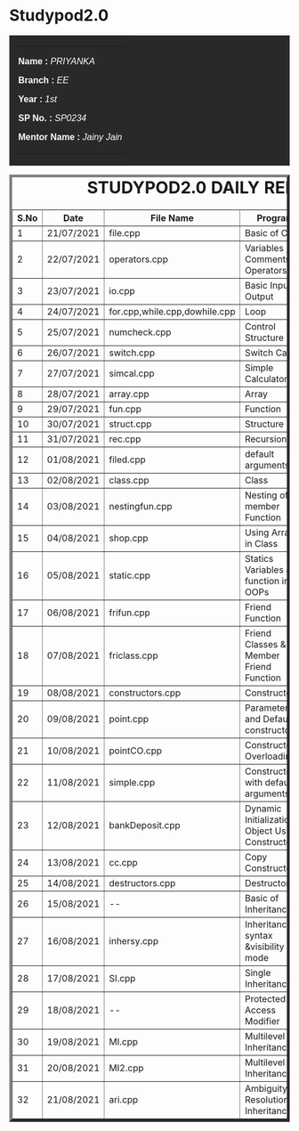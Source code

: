 # Studypod2.0
<body>
    <table id="header" border="0" width="100" bgcolor="#292929">
        <tr>
            <td>
                <table border="0" width="100" align="center">
                    <tr>
                        <td>
                            <font face="arial" color="#FFFFFF">
                             <div>
                                 <p><b>Name : </b><i>PRIYANKA</i></p>
                                 <p><b>Branch : </b><i>EE</i></p>
                                 <p><b>Year : </b><i>1st</i></p>
                                 <p><b>SP No. : </b><i>SP0234</i></p>
                                 <p><b>Mentor Name : </b><i>Jainy Jain</i></p>
                             </div>
                            </font>
                        </td>
                    </tr>
                </table>
            </td>
        </tr>
    </table>
    <div>
    <table border="5">
        <caption style="font-size: 30px;"><b>STUDYPOD2.0 DAILY REPORT</b> </caption>
        <thead>
            <tr>
                <th width="350">S.No</th>
                <th width="350">Date</th>
                <th width="350">File Name</th>
                <th width="350">Program</th>
                <th width="350">Difficulty</th>
                <th width="350">Solution</th>
            </thead>
            <tbody>
             <tr>
                    <td>1</td>
                    <td>21/07/2021</td>
                    <td>file.cpp</td>
                    <td>Basic of C++ </td>
                    <td></td>
                    <td></td>
                </tr>
                <tr>
                    <td>2</td>
                    <td>22/07/2021</td>
                    <td>operators.cpp</td>
                    <td>Variables , Comments & Operators </td>
                    <td></td>
                    <td></td>
                </tr>
                <tr>
                    <td>3</td>
                    <td>23/07/2021</td>
                    <td>io.cpp</td>
                    <td>Basic Input& Output</td>
                    <td></td>
                    <td></td>
                </tr>
                <tr>
                    <td>4</td>
                    <td>24/07/2021</td>
                    <td>for.cpp,while.cpp,dowhile.cpp</td>
                    <td>Loop </td>
                    <td></td>
                    <td></td>
                </tr>
                <tr>
                    <td>5</td>
                    <td>25/07/2021</td>
                    <td>numcheck.cpp</td>
                    <td>Control Structure </td>
                    <td></td>
                    <td></td>
                </tr>
                <tr>
                    <td>6</td>
                    <td>26/07/2021</td>
                    <td>switch.cpp</td>
                    <td>Switch Case</td>
                    <td></td>
                    <td></td>
                </tr>
                <tr>
                    <td>7</td>
                    <td>27/07/2021</td>
                    <td>simcal.cpp</td>
                    <td>Simple Calculator</td>
                    <td></td>
                    <td></td>
                </tr>
                <tr>
                    <td>8</td>
                    <td>28/07/2021</td>
                    <td>array.cpp</td>
                    <td>Array </td>
                    <td></td>
                    <td></td>
                </tr>
                 <tr>
                    <td>9</td>
                    <td>29/07/2021</td>
                    <td>fun.cpp</td>
                    <td>Function</td>
                    <td></td>
                    <td></td>
                </tr>
                <tr>
                    <td>10</td>
                    <td>30/07/2021</td>
                    <td>struct.cpp</td>
                    <td>Structure</td>
                    <td></td>
                    <td></td>
                </tr>
                <tr>
                    <td>11</td>
                    <td>31/07/2021</td>
                    <td>rec.cpp</td>
                    <td>Recursion</td>
                    <td></td>
                    <td></td>
                </tr>
                 <tr>
                    <td>12</td>
                    <td>01/08/2021</td>
                    <td>filed.cpp</td>
                    <td>default arguments </td>
                    <td></td>
                    <td></td>
                </tr>
                   <td>13</td>
                    <td>02/08/2021</td>
                    <td>class.cpp</td>
                    <td>Class</td>
                    <td></td>
                <td></td>          
                </tr>
                 </tr>
                   <td>14</td>
                    <td>03/08/2021</td>
                    <td>nestingfun.cpp</td>
                    <td>Nesting of member Function</td>
                    <td></td>
                <td></td>          
                </tr>  
                </tr>
                   <td>15</td>
                    <td>04/08/2021</td>
                    <td>shop.cpp</td>
                    <td>Using Arrays in Class</td>
                    <td></td>
                <td></td>   
                 </tr>  
                </tr>
                   <td>16</td>
                    <td>05/08/2021</td>
                    <td>static.cpp</td>
                    <td>Statics Variables & function in OOPs</td>
                    <td></td>
                <td></td>   
                 </tr>  
                </tr>
                   <td>17</td>
                    <td>06/08/2021</td>
                    <td>frifun.cpp</td>
                    <td>Friend Function</td>
                    <td></td>
                <td></td>  
                 </tr>  
                </tr>
                   <td>18</td>
                    <td>07/08/2021</td>
                    <td>friclass.cpp</td>
                    <td>Friend Classes & Member Friend Function</td>
                    <td></td>
                <td></td>   
                </tr>
                 </tr>
                   <td>19</td>
                    <td>08/08/2021</td>
                    <td>constructors.cpp</td>
                    <td>Constructors</td>
                    <td></td>
                <td></td>   
                </tr>
                </tr>
                <td>20</td>
                    <td>09/08/2021</td>
                    <td>point.cpp</td>
                    <td>Parameterized and Default constructor</td>
                    <td></td>
                <td></td>  
                </tr>
                </tr>
                <td>21</td>
                    <td>10/08/2021</td>
                    <td>pointCO.cpp</td>
                    <td>Constructors Overloading</td>
                    <td></td>
                <td></td>   
                </tr>
                </tr>
                 <td>22</td>
                    <td>11/08/2021</td>
                    <td>simple.cpp</td>
                    <td>Constructors with default arguments</td>
                    <td></td>
                <td></td>  
                </tr>
                </tr>
                 <td>23</td>
                    <td>12/08/2021</td>
                    <td>bankDeposit.cpp</td>
                    <td>Dynamic Initialization of Object Using Constructors</td>
                    <td></td>
                <td></td>  
                </tr>
                </tr>
                 <td>24</td>
                    <td>13/08/2021</td>
                    <td>cc.cpp</td>
                    <td>Copy Constructor</td>
                    <td></td>
                <td></td>  
                </tr>
                </tr>
                 <td>25</td>
                    <td>14/08/2021</td>
                    <td>destructors.cpp</td>
                    <td>Destructors</td>
                    <td></td>
                <td></td>  
                </tr>
                </tr>
                 <td>26</td>
                    <td>15/08/2021</td>
                    <td>--</td>
                    <td>Basic of Inheritance</td>
                    <td</td>
                <td></td>  
                </tr>
                <tr>
                    <td>27</td>
                    <td>16/08/2021</td>
                    <td>inhersy.cpp</td>
                    <td>Inheritance syntax &visibility mode </td>
                    <td></td>
                    <td></td>
                </tr>
              <tr>
                    <td>28</td>
                    <td>17/08/2021</td>
                    <td>SI.cpp</td>
                    <td>Single Inheritance </td>
                    <td></td>
                    <td></td>
                </tr>  
                <tr>
                    <td>29</td>
                    <td>18/08/2021</td>
                    <td>--</td>
                    <td>Protected Access Modifier</td>
                    <td></td>
                    <td></td>
                </tr>
                <tr>
                    <td>30</td>
                    <td>19/08/2021</td>
                    <td>MI.cpp</td>
                    <td>Multilevel Inheritance </td>
                    <td></td>
                    <td></td>
                </tr>
               <tr>
                    <td>31</td>
                    <td>20/08/2021</td>
                    <td>MI2.cpp</td>
                    <td>Multilevel Inheritance</td>
                    <td></td>
                    <td></td>
                </tr> 
                <tr>
                    <td>32</td>
                    <td>21/08/2021</td>
                    <td>ari.cpp</td>
                    <td>Ambiguity Resolution in Inheritance </td>
                    <td></td>
                    <td></td>
                </tr>
          </tbody>
        </table>
    </div>
</body>
                             
                                
                                 
                           
